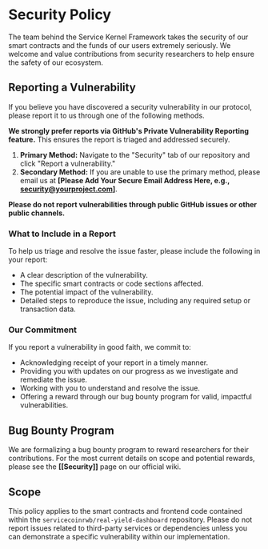# Security Policy

The team behind the Service Kernel Framework takes the security of our smart contracts and the funds of our users extremely seriously. We welcome and value contributions from security researchers to help ensure the safety of our ecosystem.

## Reporting a Vulnerability

If you believe you have discovered a security vulnerability in our protocol, please report it to us through one of the following methods.

**We strongly prefer reports via GitHub's Private Vulnerability Reporting feature.** This ensures the report is triaged and addressed securely.

1.  **Primary Method:** Navigate to the "Security" tab of our repository and click "Report a vulnerability."
2.  **Secondary Method:** If you are unable to use the primary method, please email us at **[Please Add Your Secure Email Address Here, e.g., security@yourproject.com]**.

**Please do not report vulnerabilities through public GitHub issues or other public channels.**

### What to Include in a Report

To help us triage and resolve the issue faster, please include the following in your report:

* A clear description of the vulnerability.
* The specific smart contracts or code sections affected.
* The potential impact of the vulnerability.
* Detailed steps to reproduce the issue, including any required setup or transaction data.

### Our Commitment

If you report a vulnerability in good faith, we commit to:

* Acknowledging receipt of your report in a timely manner.
* Providing you with updates on our progress as we investigate and remediate the issue.
* Working with you to understand and resolve the issue.
* Offering a reward through our bug bounty program for valid, impactful vulnerabilities.

## Bug Bounty Program

We are formalizing a bug bounty program to reward researchers for their contributions. For the most current details on scope and potential rewards, please see the **[[Security]]** page on our official wiki.

## Scope

This policy applies to the smart contracts and frontend code contained within the `servicecoinrwb/real-yield-dashboard` repository. Please do not report issues related to third-party services or dependencies unless you can demonstrate a specific vulnerability within our implementation.
